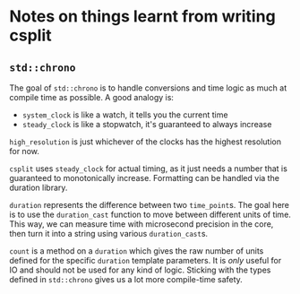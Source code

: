 # Notes on things learnt from writing csplit

## `std::chrono`

The goal of `std::chrono` is to handle conversions and time logic as much at compile time as possible. A good analogy is:
* `system_clock` is like a watch, it tells you the current time
* `steady_clock` is like a stopwatch, it's guaranteed to always increase

`high_resolution` is just whichever of the clocks has the highest resolution for now.

`csplit` uses `steady_clock` for actual timing, as it just needs a number that is guaranteed to monotonically increase. Formatting can be handled via the duration library.

`duration` represents the difference between two `time_point`s. The goal here is to use the `duration_cast` function to move between different units of time. This way, we can measure time with microsecond precision in the core, then turn it into a string using various `duration_cast`s.

`count` is a method on a `duration` which gives the raw number of units defined for the specific `duration` template parameters. It is _only_ useful for IO and should not be used for any kind of logic. Sticking with the types defined in `std::chrono` gives us a lot more compile-time safety.